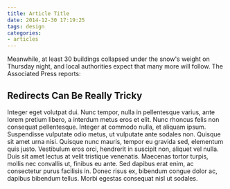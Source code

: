 ```yaml
---
title: Article Title
date: 2014-12-30 17:19:25
tags: design
categories:
- articles
---
```


<!-- more -->
Meanwhile, at least 30 buildings collapsed under the snow's weight on Thursday night, and local authorities expect that many more will follow. The Associated Press reports:
<!-- more -->

## Redirects Can Be Really Tricky
Integer eget volutpat dui. Nunc tempor, nulla in pellentesque varius, ante lorem pretium libero, a interdum metus eros et elit. Nunc rhoncus felis non consequat pellentesque. Integer at commodo nulla, et aliquam ipsum. Suspendisse vulputate odio metus, ut vulputate ante sodales non. Quisque sit amet urna nisi. Quisque nunc mauris, tempor eu gravida sed, elementum quis justo. Vestibulum eros orci, hendrerit in suscipit non, aliquet vel nulla. Duis sit amet lectus at velit tristique venenatis. Maecenas tortor turpis, mollis nec convallis ut, finibus eu ante. Sed dapibus erat enim, ac consectetur purus facilisis in. Donec risus ex, bibendum congue dolor ac, dapibus bibendum tellus. Morbi egestas consequat nisl ut sodales.